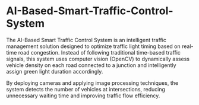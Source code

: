 # AI-Based-Smart-Traffic-Control-System
The AI-Based Smart Traffic Control System is an intelligent traffic management solution designed to optimize traffic light timing based on real-time road congestion. Instead of following traditional time-based traffic signals, this system uses computer vision (OpenCV) to dynamically assess vehicle density on each road connected to a junction and intelligently assign green light duration accordingly.

By deploying cameras and applying image processing techniques, the system detects the number of vehicles at intersections, reducing unnecessary waiting time and improving traffic flow efficiency.
